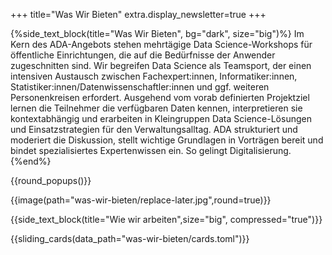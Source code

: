 +++
title="Was Wir Bieten"
extra.display_newsletter=true
+++

{%side_text_block(title="Was Wir Bieten", bg="dark", size="big")%}
Im Kern des ADA-Angebots stehen mehrtägige Data Science-Workshops für öffentliche Einrichtungen, die auf die Bedürfnisse der Anwender zugeschnitten sind. Wir begreifen Data Science als Teamsport, der einen intensiven Austausch zwischen Fachexpert:innen, Informatiker:innen, Statistiker:innen/Datenwissenschaftler:innen und ggf. weiteren Personenkreisen erfordert. Ausgehend vom vorab definierten Projektziel lernen die Teilnehmer die verfügbaren Daten kennen, interpretieren sie kontextabhängig und erarbeiten in Kleingruppen Data Science-Lösungen und Einsatzstrategien für den Verwaltungsalltag. ADA strukturiert und moderiert die Diskussion, stellt wichtige Grundlagen in Vorträgen bereit und bindet spezialisiertes Expertenwissen ein. So gelingt Digitalisierung.              
{%end%}


{{round_popups()}}

{{image(path="was-wir-bieten/replace-later.jpg",round=true)}}


{{side_text_block(title="Wie wir arbeiten",size="big", compressed="true")}}
 

{{sliding_cards(data_path="was-wir-bieten/cards.toml")}}